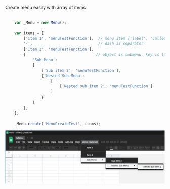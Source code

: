 Create menu easily with array of items  

``` js  

	var _Menu = new Menu();  

	var items = [  
		['Item 1', 'menuTestFunction'],  // menu item ['label', 'calledFunction']  
		'-',                             // dash is separator  
		['Item 2', 'menuTestFunction'],  
		{  							    // object is submenu, key is label  
			'Sub Menu':  
			[  
				['Sub item 2', 'menuTestFunction'],  
				{'Nested Sub Menu':  
					[  
						['Nested sub item 2', 'menuTestFunction']  
					]  
				}  
			]  
		},  
	];  

	_Menu.create('MenuCreateTest', items);  

```  
![](documentation\example.jpg "")  